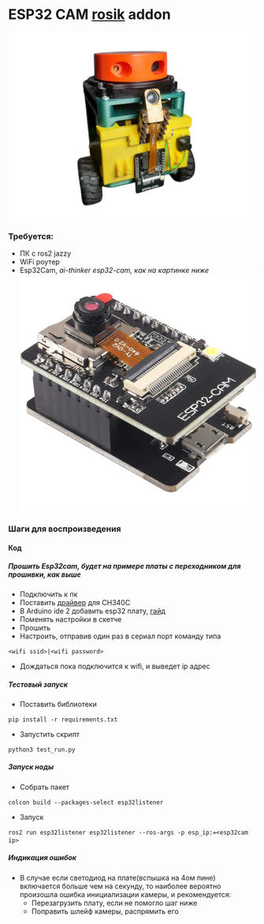 # ESP32 CAM [rosik](https://github.com/stepanburmistrov/ROSik) addon

![Rosik](images/rosik_cam.png)


### Требуется:
- ПК с ros2 jazzy
- WiFi роутер
- Esp32Cam, *ai-thinker esp32-cam, как на картинке ниже*
![ESP32-CAM Example](images/esp32cam_example.png)

### Шаги для воспроизведения
#### Код
##### Прошить Esp32cam, будет на примере платы с переходником для прошивки, как выше
- Подключить к пк
- Поставить [драйвер](https://wiki.amperka.ru/articles:driver-ch340) для CH340C
- В Arduino ide 2 добавить esp32 плату, [гайд](https://wiki.iarduino.ru/page/esp32-windows/)
- Поменять настройки в скетче
- Прошить
- Настроить, отправив один раз в сериал порт команду типа
```
<wifi ssid>|<wifi password>
```
- Дождаться пока подключится к wifi, и выведет ip адрес

##### Тестовый запуск
- Поставить библиотеки
```shell
pip install -r requirements.txt
```
- Запустить скрипт
```shell
python3 test_run.py
```
##### Запуск ноды
- Собрать пакет
```shell
colcon build --packages-select esp32listener
```
- Запуск
```shell
ros2 run esp32listener esp32listener --ros-args -p esp_ip:=<esp32cam ip>
```

##### Индикация ошибок
- В случае если светодиод на плате(вспышка на 4ом пине) включается больше чем на секунду, то наиболее вероятно произошла ошибка инициализации камеры, и рекомендуется:
    - Перезагрузить плату, если не помогло шаг ниже
    - Поправить шлейф камеры, распрямить его